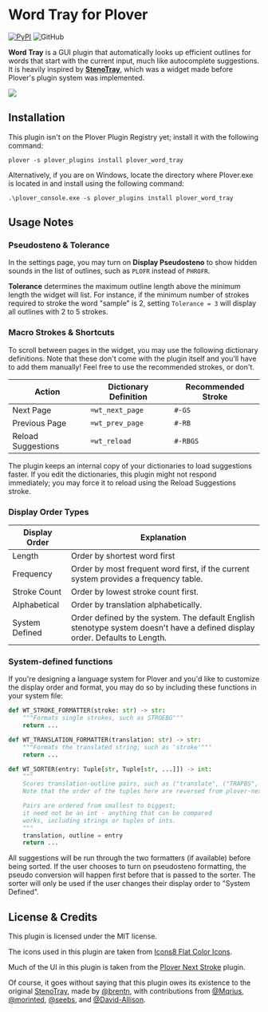 # Word Tray for Plover
[![PyPI](https://img.shields.io/pypi/v/plover-word-tray)](https://pypi.org/project/plover-word-tray/)
![GitHub](https://img.shields.io/github/license/Kaoffie/plover_word_tray)

**Word Tray** is a GUI plugin that automatically looks up efficient outlines for words that start with the current input, much like autocomplete suggestions. It is heavily inspired by [**StenoTray**](https://github.com/brentn/StenoTray), which was a widget made before Plover's plugin system was implemented.

![](https://user-images.githubusercontent.com/30435273/147299721-5c1727ce-4536-4636-9f2a-4c668d9296fe.png)

## Installation

This plugin isn't on the Plover Plugin Registry yet; install it with the following command:

```
plover -s plover_plugins install plover_word_tray
```

Alternatively, if you are on Windows, locate the directory where Plover.exe is located in and install using the following command:

```
.\plover_console.exe -s plover_plugins install plover_word_tray
```

## Usage Notes

### Pseudosteno & Tolerance

In the settings page, you may turn on **Display Pseudosteno** to show hidden sounds in the list of outlines, such as `PLOFR` instead of `PHROFR`.

**Tolerance** determines the maximum outline length above the minimum length the widget will list. For instance, if the minimum number of strokes required to stroke the word "sample" is 2, setting `Tolerance = 3` will display all outlines with 2 to 5 strokes.

### Macro Strokes & Shortcuts

To scroll between pages in the widget, you may use the following dictionary definitions. Note that these don't come with the plugin itself and you'll have to add them manually! Feel free to use the recommended strokes, or don't.

| Action             | Dictionary Definition | Recommended Stroke |
|--------------------|-----------------------|--------------------|
| Next Page          | `=wt_next_page`       | `#-GS`             |
| Previous Page      | `=wt_prev_page`       | `#-RB`             |
| Reload Suggestions | `=wt_reload`          | `#-RBGS`           |

The plugin keeps an internal copy of your dictionaries to load suggestions faster. If you edit the dictionaries, this plugin might not respond immediately; you may force it to reload using the Reload Suggestions stroke.

### Display Order Types

| Display Order | Explanation |
|---|---|
| Length | Order by shortest word first |
| Frequency | Order by most frequent word first, if the current system provides a frequency table. |
| Stroke Count | Order by lowest stroke count first. |
| Alphabetical | Order by translation alphabetically. |
| System Defined | Order defined by the system. The default English stenotype system doesn't have a defined display order. Defaults to Length. |

### System-defined functions

If you're designing a language system for Plover and you'd like to customize the display order and format, you may do so by including these functions in your system file:

```py
def WT_STROKE_FORMATTER(stroke: str) -> str:
    """Formats single strokes, such as STROEBG"""
    return ...

def WT_TRANSLATION_FORMATTER(translation: str) -> str:
    """Formats the translated string, such as 'stroke'"""
    return ...

def WT_SORTER(entry: Tuple[str, Tuple[str, ...]]) -> int:
    """
    Scores translation-outline pairs, such as ("translate", ("TRAPBS", "HRAEUT"))
    Note that the order of the tuples here are reversed from plover-next-stroke.

    Pairs are ordered from smallest to biggest;
    it need not be an int - anything that can be compared
    works, including strings or tuples of ints.
    """
    translation, outline = entry
    return ...
```

All suggestions will be run through the two formatters (if available) before being sorted. If the user chooses to turn on pseudosteno formatting, the pseudo conversion will happen first before that is passed to the sorter. The sorter will only be used if the user changes their display order to "System Defined".

## License & Credits

This plugin is licensed under the MIT license.

The icons used in this plugin are taken from [Icons8 Flat Color Icons](https://github.com/icons8/flat-color-icons).

Much of the UI in this plugin is taken from the [Plover Next Stroke](https://github.com/Kaoffie/plover_next_stroke) plugin.

Of course, it goes without saying that this plugin owes its existence to the original [StenoTray](https://github.com/brentn/StenoTray), made by [@brentn](https://github.com/brentn), with contributions from [@Mqrius](https://github.com/Mqrius), [@morinted](https://github.com/morinted), [@seebs](https://github.com/seebs), and [@David-Allison](https://github.com/David-Allison).